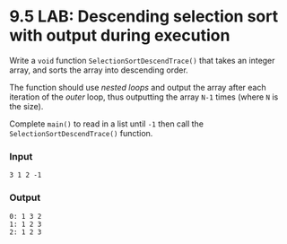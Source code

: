 # 9.5 LAB: Descending selection sort with output during execution
Write a `void` function `SelectionSortDescendTrace()`
that takes an integer array, and sorts the array into descending order.

The function should use _nested loops_ and output the array after
each iteration of the _outer_ loop,
thus outputting the array `N-1` times (where `N` is the size).

Complete `main()` to read in a list until `-1`
then call the `SelectionSortDescendTrace()` function.

### Input
```
3 1 2 -1
```

### Output
```
0: 1 3 2
1: 1 2 3
2: 1 2 3
```
